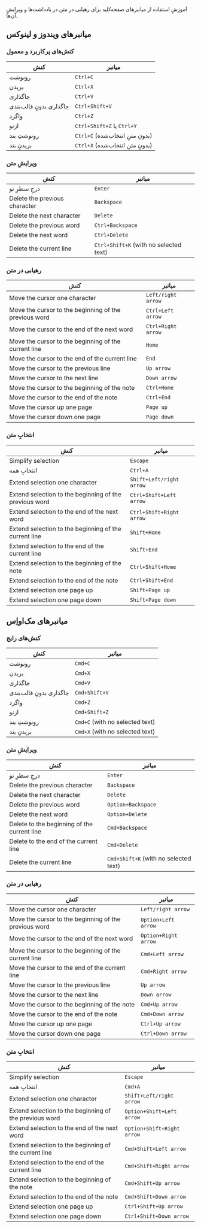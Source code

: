 
آموزشِ استفاده از میانبرهای صفحه‌کلید برای رهیابی در متن در یادداشت‌ها و ویرایشِ آن‌ها.

## میانبرهای ویندوز و لینوکس

### کنش‌های پرکاربرد و معمول

| کنش | میانبر |
|-|-|
| رونوشت | `Ctrl+C` |
| بریدن | `Ctrl+X` |
| جاگذاری| `Ctrl+V` |
| جاگذاری بدونِ قالب‌بندی | `Ctrl+Shift+V` |
| واگرد | `Ctrl+Z` |
| ازنو | `Ctrl+Shift+Z` یا `Ctrl+Y` |
| رونوشتِ بند | `Ctrl+C` (بدونِ متنِ انتخاب‌شده) |
| بریدنِ بند | `Ctrl+X` (بدونِ متنِ انتخاب‌شده) |

### ویرایشِ متن

| کنش | میانبر |
|-|-|
| درجِ سطرِ نو| `Enter` |
| Delete the previous character | `Backspace` |
| Delete the next character | `Delete` |
| Delete the previous word | `Ctrl+Backspace` |
| Delete the next word | `Ctrl+Delete` |
| Delete the current line | `Ctrl+Shift+K` (with no selected text) |

### رهیابی در متن

| کنش | میانبر |
|-|-|
| Move the cursor one character | `Left/right arrow` |
| Move the cursor to the beginning of the previous word | `Ctrl+Left arrow` |
| Move the cursor to the end of the next word | `Ctrl+Right arrow` |
| Move the cursor to the beginning of the current line | `Home` |
| Move the cursor to the end of the current line | `End` |
| Move the cursor to the previous line | `Up arrow` |
| Move the cursor to the next line | `Down arrow` |
| Move the cursor to the beginning of the note | `Ctrl+Home` |
| Move the cursor to the end of the note | `Ctrl+End` |
| Move the cursor up one page | `Page up` |
| Move the cursor down one page | `Page down` |

### انتخابِ متن

| کنش | میانبر |
|-|-|
| Simplify selection | `Escape` |
| انتخابِ همه | `Ctrl+A` |
| Extend selection one character | `Shift+Left/right arrow` |
| Extend selection to the beginning of the previous word | `Ctrl+Shift+Left arrow` |
| Extend selection to the end of the next word | `Ctrl+Shift+Right arrow` |
| Extend selection to the beginning of the current line | `Shift+Home` |
| Extend selection to the end of the current line | `Shift+End` |
| Extend selection to the beginning of the note | `Ctrl+Shift+Home` |
| Extend selection to the end of the note | `Ctrl+Shift+End` |
| Extend selection one page up | `Shift+Page up` |
| Extend selection one page down | `Shift+Page down` |

## میانبرهای مک‌اواِس

### کنش‌های رایج

| کنش | میانبر |
|-|-|
| رونوشت | `Cmd+C` |
| بریدن | `Cmd+X` |
| جاگذاری | `Cmd+V` |
| جاگذاری بدونِ قالب‌بندی | `Cmd+Shift+V` |
| واگرد | `Cmd+Z` |
| ازنو | `Cmd+Shift+Z` |
| رونوشتِ بند | `Cmd+C` (with no selected text) |
| بریدنِ بند | `Cmd+X` (with no selected text) |

### ویرایشِ متن

| کنش | میانبر |
|-|-|
| درجِ سطرِ نو| `Enter` |
| Delete the previous character | `Backspace` |
| Delete the next character | `Delete` |
| Delete the previous word | `Option+Backspace` |
| Delete the next word | `Option+Delete` |
| Delete to the beginning of the current line | `Cmd+Backspace` |
| Delete to the end of the current line | `Cmd+Delete` |
| Delete the current line | `Cmd+Shift+K` (with no selected text) |

### رهیابی در متن
| کنش | میانبر |
|-|-|
| Move the cursor one character | `Left/right arrow` |
| Move the cursor to the beginning of the previous word | `Option+Left arrow` |
| Move the cursor to the end of the next word | `Option+Right arrow` |
| Move the cursor to the beginning of the current line | `Cmd+Left arrow` |
| Move the cursor to the end of the current line | `Cmd+Right arrow` |
| Move the cursor to the previous line | `Up arrow` |
| Move the cursor to the next line | `Down arrow` |
| Move the cursor to the beginning of the note | `Cmd+Up arrow` |
| Move the cursor to the end of the note | `Cmd+Down arrow` |
| Move the cursor up one page | `Ctrl+Up arrow` |
| Move the cursor down one page | `Ctrl+Down arrow` |

### انتخابِ متن

| کنش | میانبر |
|-|-|
| Simplify selection | `Escape` |
| انتخابِ همه | `Cmd+A` |
| Extend selection one character | `Shift+Left/right arrow` |
| Extend selection to the beginning of the previous word | `Option+Shift+Left arrow` |
| Extend selection to the end of the next word | `Option+Shift+Right arrow` |
| Extend selection to the beginning of the current line | `Cmd+Shift+Left arrow` |
| Extend selection to the end of the current line | `Cmd+Shift+Right arrow` |
| Extend selection to the beginning of the note | `Cmd+Shift+Up arrow` |
| Extend selection to the end of the note | `Cmd+Shift+Down arrow` |
| Extend selection one page up | `Ctrl+Shift+Up arrow` |
| Extend selection one page down | `Ctrl+Shift+Down arrow` |
